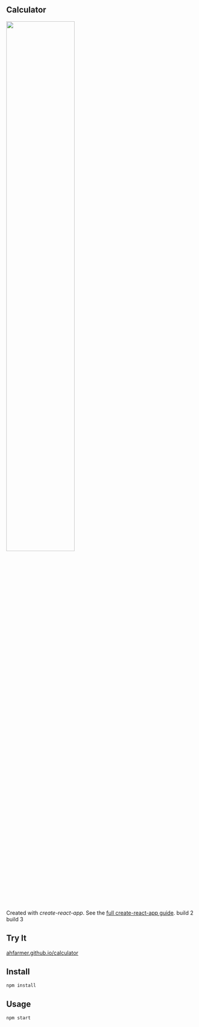 Calculator
---
<img src="Logotype primary.png" width="60%" height="60%" />

Created with *create-react-app*. See the [full create-react-app guide](https://github.com/facebookincubator/create-react-app/blob/master/packages/react-scripts/template/README.md).
build 2
build 3


Try It
---

[ahfarmer.github.io/calculator](https://ahfarmer.github.io/calculator/)



Install
---

`npm install`



Usage
---

`npm start`
